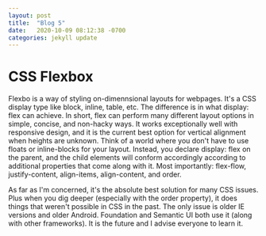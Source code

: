 ```yaml
---
layout: post
title:  "Blog 5"
date:   2020-10-09 08:12:38 -0700
categories: jekyll update
---
```


<h1>CSS Flexbox</h1>

<p>
    Flexbo is a way of styling on-dimennsional layouts for webpages. It's a CSS display type like block, inline, table, etc. The difference is in what display: flex can achieve. In short, flex can perform many different layout options in simple, concise, and non-hacky ways. It works exceptionally well with responsive design, and it is the current best option for vertical alignment when heights are unknown. Think of a world where you don't have to use floats or inline-blocks for your layout. Instead, you declare display: flex on the parent, and the child elements will conform accordingly according to additional properties that come along with it. Most importantly: flex-flow, justify-content, align-items, align-content, and order. 
</p>
<p>
    As far as I'm concerned, it's the absolute best solution for many CSS issues. Plus when you dig deeper (especially with the order property), it does things that weren't possible in CSS in the past. The only issue is older IE versions and older Android. Foundation and Semantic UI both use it (along with other frameworks). It is the future and I advise everyone to learn it.
</p>